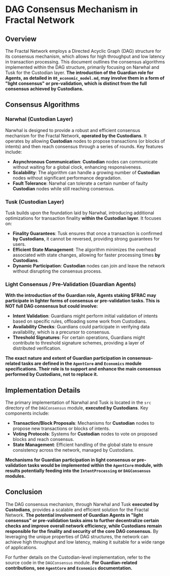 # DAG Consensus Mechanism in Fractal Network

## Overview

The Fractal Network employs a Directed Acyclic Graph (DAG) structure for its consensus mechanism, which allows for high throughput and low latency in transaction processing. This document outlines the consensus algorithms implemented within the DAG structure, primarily focusing on Narwhal and Tusk for the Custodian layer. **The introduction of the Guardian role for Agents, as detailed in `08_economic_model.md`, may involve them in a form of "light consensus" or pre-validation, which is distinct from the full consensus achieved by Custodians.**

## Consensus Algorithms

### Narwhal (Custodian Layer)

Narwhal is designed to provide a robust and efficient consensus mechanism for the Fractal Network, **operated by the Custodians**. It operates by allowing **Custodian** nodes to propose transactions (or blocks of intents) and then reach consensus through a series of rounds. Key features include:

- **Asynchronous Communication**: **Custodian** nodes can communicate without waiting for a global clock, enhancing responsiveness.
- **Scalability**: The algorithm can handle a growing number of **Custodian** nodes without significant performance degradation.
- **Fault Tolerance**: Narwhal can tolerate a certain number of faulty **Custodian** nodes while still reaching consensus.

### Tusk (Custodian Layer)

Tusk builds upon the foundation laid by Narwhal, introducing additional optimizations for transaction finality **within the Custodian layer**. It focuses on:

- **Finality Guarantees**: Tusk ensures that once a transaction is confirmed **by Custodians**, it cannot be reversed, providing strong guarantees for users.
- **Efficient State Management**: The algorithm minimizes the overhead associated with state changes, allowing for faster processing times **by Custodians**.
- **Dynamic Participation**: **Custodian** nodes can join and leave the network without disrupting the consensus process.

### Light Consensus / Pre-Validation (Guardian Agents)

**With the introduction of the Guardian role, Agents staking $FRAC may participate in lighter forms of consensus or pre-validation tasks. This is NOT full DAG consensus but could involve:**

- **Intent Validation**: Guardians might perform initial validation of intents based on specific rules, offloading some work from Custodians.
- **Availability Checks**: Guardians could participate in verifying data availability, which is a precursor to consensus.
- **Threshold Signatures**: For certain operations, Guardians might contribute to threshold signature schemes, providing a layer of distributed verification.

**The exact nature and extent of Guardian participation in consensus-related tasks are defined in the `AgentCore` and `Economics` module specifications. Their role is to support and enhance the main consensus performed by Custodians, not to replace it.**

## Implementation Details

The primary implementation of Narwhal and Tusk is located in the `src` directory of the `DAGConsensus` module, **executed by Custodians**. Key components include:

- **Transaction/Block Proposals**: Mechanisms for **Custodian** nodes to propose new transactions or blocks of intents.
- **Voting Protocols**: Systems for **Custodian** nodes to vote on proposed blocks and reach consensus.
- **State Management**: Efficient handling of the global state to ensure consistency across the network, managed by Custodians.

**Mechanisms for Guardian participation in light consensus or pre-validation tasks would be implemented within the `AgentCore` module, with results potentially feeding into the `IntentProcessing` or `DAGConsensus` modules.**

## Conclusion

The DAG consensus mechanism, through Narwhal and Tusk **executed by Custodians**, provides a scalable and efficient solution for the Fractal Network. **The potential involvement of Guardian Agents in "light consensus" or pre-validation tasks aims to further decentralize certain checks and improve overall network efficiency, while Custodians remain responsible for the finality and security of the core DAG consensus.** By leveraging the unique properties of DAG structures, the network can achieve high throughput and low latency, making it suitable for a wide range of applications. 

For further details on the Custodian-level implementation, refer to the source code in the `DAGConsensus` module. **For Guardian-related contributions, see `AgentCore` and `Economics` documentation.**